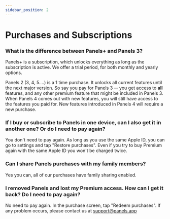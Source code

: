```yaml
---
sidebar_position: 2
---
```


# Purchases and Subscriptions

### What is the difference between Panels+ and Panels 3?

Panels+ is a subscription, which unlocks everything as long as the subscription is active. We offer a trial period, for both monthly and yearly options.

Panels 2 (3, 4, 5....) is a 1 time purchase. It unlocks all current features until the next major version. So say you pay for Panels 3 -- you get access to **all** features, and any other premium feature that might be included in Panels 3. When Panels 4 comes out with new features, you will still have access to the features you paid for. New features introduced in Panels 4 will require a new purchase.

### If I buy or subscribe to Panels in one device, can I also get it in another one? Or do I need to pay again?

You don't need to pay again. As long as you use the same Apple ID, you can go to settings and tap "Restore purchases". Even if you try to buy Premium again with the same Apple ID you won't be charged twice.

### Can I share Panels purchases with my family members?

Yes you can, all of our purchases have family sharing enabled.

### I removed Panels and lost my Premium access. How can I get it back? Do I need to pay again?

No need to pay again. In the purchase screen, tap "Redeem purchases". If any problem occurs, please contact us at support@panels.app
